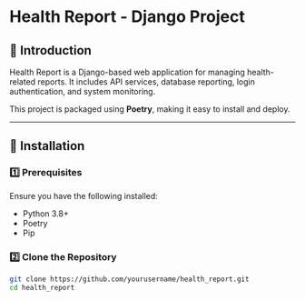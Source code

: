 # Health Report - Django Project

## 📌 Introduction
Health Report is a Django-based web application for managing health-related reports. It includes API services, database reporting, login authentication, and system monitoring.

This project is packaged using **Poetry**, making it easy to install and deploy.

---

## 🚀 Installation

### **1️⃣ Prerequisites**
Ensure you have the following installed:
- Python 3.8+
- Poetry
- Pip

### **2️⃣ Clone the Repository**
```bash
git clone https://github.com/yourusername/health_report.git
cd health_report
